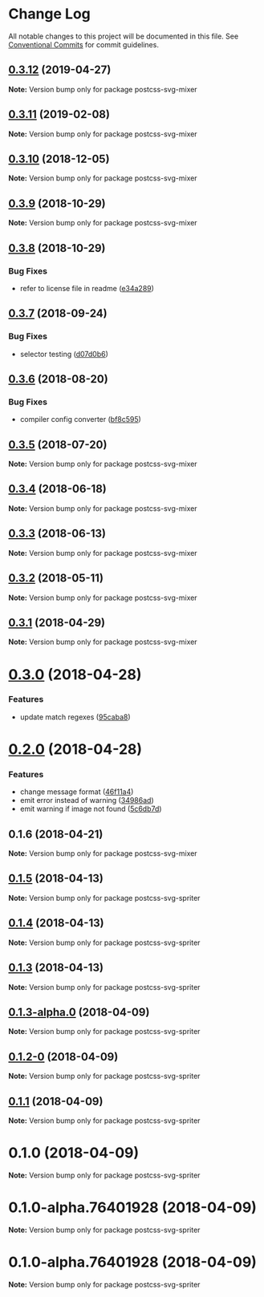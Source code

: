 # Change Log

All notable changes to this project will be documented in this file.
See [Conventional Commits](https://conventionalcommits.org) for commit guidelines.

<a name="0.3.12"></a>
## [0.3.12](https://github.com/JetBrains/svg-mixer/compare/postcss-svg-mixer@0.3.11...postcss-svg-mixer@0.3.12) (2019-04-27)




**Note:** Version bump only for package postcss-svg-mixer

<a name="0.3.11"></a>
## [0.3.11](https://github.com/JetBrains/svg-mixer/compare/postcss-svg-mixer@0.3.10...postcss-svg-mixer@0.3.11) (2019-02-08)




**Note:** Version bump only for package postcss-svg-mixer

<a name="0.3.10"></a>
## [0.3.10](https://github.com/JetBrains/svg-mixer/compare/postcss-svg-mixer@0.3.9...postcss-svg-mixer@0.3.10) (2018-12-05)




**Note:** Version bump only for package postcss-svg-mixer

<a name="0.3.9"></a>
## [0.3.9](https://github.com/JetBrains/svg-mixer/compare/postcss-svg-mixer@0.3.8...postcss-svg-mixer@0.3.9) (2018-10-29)




**Note:** Version bump only for package postcss-svg-mixer

<a name="0.3.8"></a>
## [0.3.8](https://github.com/kisenka/svg-mixer/packages/postcss-svg-mixer/compare/postcss-svg-mixer@0.3.7...postcss-svg-mixer@0.3.8) (2018-10-29)


### Bug Fixes

* refer to license file in readme ([e34a289](https://github.com/kisenka/svg-mixer/packages/postcss-svg-mixer/commit/e34a289))




<a name="0.3.7"></a>
## [0.3.7](https://github.com/kisenka/svg-mixer/packages/postcss-svg-mixer/compare/postcss-svg-mixer@0.3.6...postcss-svg-mixer@0.3.7) (2018-09-24)


### Bug Fixes

* selector testing ([d07d0b6](https://github.com/kisenka/svg-mixer/packages/postcss-svg-mixer/commit/d07d0b6))




<a name="0.3.6"></a>
## [0.3.6](https://github.com/kisenka/svg-mixer/packages/postcss-svg-mixer/compare/postcss-svg-mixer@0.3.5...postcss-svg-mixer@0.3.6) (2018-08-20)


### Bug Fixes

* compiler config converter ([bf8c595](https://github.com/kisenka/svg-mixer/packages/postcss-svg-mixer/commit/bf8c595))




<a name="0.3.5"></a>
## [0.3.5](https://github.com/kisenka/svg-mixer/packages/postcss-svg-mixer/compare/postcss-svg-mixer@0.3.4...postcss-svg-mixer@0.3.5) (2018-07-20)




**Note:** Version bump only for package postcss-svg-mixer

<a name="0.3.4"></a>
## [0.3.4](https://github.com/kisenka/svg-mixer/packages/postcss-svg-mixer/compare/postcss-svg-mixer@0.3.3...postcss-svg-mixer@0.3.4) (2018-06-18)




**Note:** Version bump only for package postcss-svg-mixer

<a name="0.3.3"></a>
## [0.3.3](https://github.com/kisenka/svg-mixer/packages/postcss-svg-mixer/compare/postcss-svg-mixer@0.3.2...postcss-svg-mixer@0.3.3) (2018-06-13)




**Note:** Version bump only for package postcss-svg-mixer

<a name="0.3.2"></a>
## [0.3.2](https://github.com/kisenka/svg-mixer/packages/postcss-svg-mixer/compare/postcss-svg-mixer@0.3.1...postcss-svg-mixer@0.3.2) (2018-05-11)




**Note:** Version bump only for package postcss-svg-mixer

<a name="0.3.1"></a>
## [0.3.1](https://github.com/kisenka/svg-mixer/packages/postcss-svg-mixer/compare/postcss-svg-mixer@0.3.0...postcss-svg-mixer@0.3.1) (2018-04-29)




**Note:** Version bump only for package postcss-svg-mixer

<a name="0.3.0"></a>
# [0.3.0](https://github.com/kisenka/svg-mixer/packages/postcss-svg-mixer/compare/postcss-svg-mixer@0.2.0...postcss-svg-mixer@0.3.0) (2018-04-28)


### Features

* update match regexes ([95caba8](https://github.com/kisenka/svg-mixer/packages/postcss-svg-mixer/commit/95caba8))




<a name="0.2.0"></a>
# [0.2.0](https://github.com/kisenka/svg-mixer/packages/postcss-svg-mixer/compare/postcss-svg-mixer@0.1.6...postcss-svg-mixer@0.2.0) (2018-04-28)


### Features

* change message format ([46f11a4](https://github.com/kisenka/svg-mixer/packages/postcss-svg-mixer/commit/46f11a4))
* emit error instead of warning ([34986ad](https://github.com/kisenka/svg-mixer/packages/postcss-svg-mixer/commit/34986ad))
* emit warning if image not found ([5c6db7d](https://github.com/kisenka/svg-mixer/packages/postcss-svg-mixer/commit/5c6db7d))




<a name="0.1.6"></a>
## 0.1.6 (2018-04-21)




**Note:** Version bump only for package postcss-svg-mixer

<a name="0.1.5"></a>
## [0.1.5](https://github.com/kisenka/svg-baker/packages/postcss-svg-spriter/compare/postcss-svg-spriter@0.1.4...postcss-svg-spriter@0.1.5) (2018-04-13)




**Note:** Version bump only for package postcss-svg-spriter

<a name="0.1.4"></a>
## [0.1.4](https://github.com/kisenka/svg-baker/packages/postcss-svg-spriter/compare/postcss-svg-spriter@0.1.3...postcss-svg-spriter@0.1.4) (2018-04-13)




**Note:** Version bump only for package postcss-svg-spriter

<a name="0.1.3"></a>
## [0.1.3](https://github.com/kisenka/svg-baker/packages/postcss-svg-spriter/compare/postcss-svg-spriter@0.1.3-alpha.0...postcss-svg-spriter@0.1.3) (2018-04-13)




**Note:** Version bump only for package postcss-svg-spriter

<a name="0.1.3-alpha.0"></a>
## [0.1.3-alpha.0](https://github.com/kisenka/svg-baker/packages/postcss-svg-spriter/compare/postcss-svg-spriter@0.1.2-0...postcss-svg-spriter@0.1.3-alpha.0) (2018-04-09)




**Note:** Version bump only for package postcss-svg-spriter

<a name="0.1.2-0"></a>
## [0.1.2-0](https://github.com/kisenka/svg-baker/packages/postcss-svg-spriter/compare/postcss-svg-spriter@0.1.1...postcss-svg-spriter@0.1.2-0) (2018-04-09)




**Note:** Version bump only for package postcss-svg-spriter

<a name="0.1.1"></a>
## [0.1.1](https://github.com/kisenka/svg-baker/packages/postcss-svg-spriter/compare/postcss-svg-spriter@0.1.0...postcss-svg-spriter@0.1.1) (2018-04-09)




**Note:** Version bump only for package postcss-svg-spriter

<a name="0.1.0"></a>
# 0.1.0 (2018-04-09)




**Note:** Version bump only for package postcss-svg-spriter

<a name="0.1.0-alpha.76401928"></a>
# 0.1.0-alpha.76401928 (2018-04-09)




**Note:** Version bump only for package postcss-svg-spriter

<a name="0.1.0-alpha.76401928"></a>
# 0.1.0-alpha.76401928 (2018-04-09)




**Note:** Version bump only for package postcss-svg-spriter
